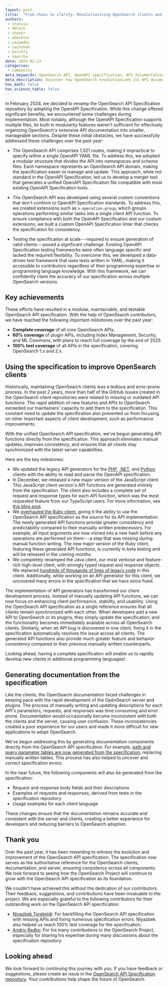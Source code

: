 ```yaml
---
layout: post
title:  "From chaos to clarity: Revolutionizing OpenSearch clients and documentation using a unified API specification"
authors:
 - xtansia
 - dblock
 - theotr
 - wbeckler
 - saimedhi
 - vachshah
 - kolchfa
 - naarcha
date: 2025-02-13
categories:
 - community
meta_keywords: OpenSearch API, OpenAPI specification, API documentation, API generators, OpenSearch documentation, OpenSearch clients
meta_description: Discover how OpenSearch revolutionized its API documentation and client development through unified OpenAPI Specification, enabling automated client generation and improved documentation accuracy across 1,021 API routes.
has_math: false
has_science_table: false
---
```


In February 2024, we decided to revamp the OpenSearch API Specification repository by adopting the OpenAPI Specification. While this change offered significant benefits, we encountered some challenges during implementation. Most notably, although the OpenAPI Specification supports multiple files, its built-in modularity features weren't sufficient for effectively organizing OpenSearch's extensive API documentation into smaller, manageable sections. Despite these initial obstacles, we have successfully addressed these challenges over the past year:

- The OpenSearch API comprises 1,021 routes, making it impractical to specify within a single OpenAPI YAML file. To address this, we adopted a modular structure that divides the API into _namespaces_ and _schema_ files. Each namespace represents an OpenSearch API domain, making the specification easier to manage and update. This approach, while not standard in the OpenAPI Specification, led us to develop a merger tool that generates a unified OpenAPI Specification file compatible with most existing OpenAPI Specification tools.  

- The OpenSearch API was developed using several custom conventions that don't conform to OpenAPI Specification standards. To address this, we created extensions such as `x-operation-group`, which groups operations performing similar tasks into a single client API function. To ensure compliance with both the OpenAPI Specification and our custom extensions, we built a custom OpenAPI Specification linter that checks the specification for consistency.  

- Testing the specification at scale---required to ensure generation of valid clients---posed a significant challenge. Existing OpenAPI Specification testing frameworks were often language specific and lacked the required flexibility. To overcome this, we developed a data-driven test framework that uses tests written in YAML, making it accessible to contributors regardless of their programming expertise or programming language knowledge. With this framework, we can confidently claim the accuracy of our specification across multiple OpenSearch versions.  

## Key achievements

These efforts have resulted in a modular, maintainable, and testable OpenSearch API specification. With the help of OpenSearch contributors, we have reached the following important milestones over the past year:  

- **Complete coverage** of all core OpenSearch APIs.  
- **60% coverage** of plugin APIs, including Index Management, Security, and ML Commons, with plans to reach full coverage by the end of 2025.
- **100% test coverage** of all APIs in the specification, covering OpenSearch 1.x and 2.x.    

## Using the specification to improve OpenSearch clients  

Historically, maintaining OpenSearch clients was a tedious and error-prone process. In the past 2 years, more than half of the GitHub issues created in the OpenSearch client repositories were related to missing or outdated API functions. The rapid addition of new features and APIs to OpenSearch exceeded our maintainers' capacity to add them to the specification. This constant need to update the specification also prevented us from focusing on other important aspects of client development, such as performance improvements.

With the unified OpenSearch API specification, we've begun generating API functions directly from the specification. This approach eliminates manual updates, improves consistency, and ensures that all clients stay synchronized with the latest server capabilities.  

Here are the key milestones:  

- We updated the legacy API generators for the [PHP](https://github.com/opensearch-project/opensearch-php/pull/203), [.NET](https://github.com/opensearch-project/opensearch-net/pull/228), and [Python](https://github.com/opensearch-project/opensearch-py/pull/721) clients with the ability to read and parse the OpenAPI specification.  
- In December, we released a new major version of the JavaScript client. This JavaScript client version's API functions are generated entirely from the specification. The client also includes a complete set of request and response types for each API function, which was the most requested feature from our TypeScript users. For more information, see [this blog post](https://opensearch.org/blog/Introducing-OpenSearch-JS-Client-3.0/). 
- We [overhauled the Ruby client](https://github.com/opensearch-project/opensearch-ruby/pull/261), giving it the ability to use the OpenSearch API specification as the source for its API implementation. The newly generated API functions provide greater consistency and predictability compared to their manually written predecessors. For example, all input arguments are now cloned into a new hash before any operations are performed on them---a step that was missing during manual function writing. The new major version of the Ruby client, featuring these generated API functions, is currently in beta testing and will be released in the coming months.
- We completely revamped the Java client, our most verbose and feature-rich high-level client, with strongly typed request and response objects. We replaced [hundreds of thousands of lines of legacy code](https://github.com/opensearch-project/opensearch-java/pulls?q=sort%3Aupdated-desc+is%3Apr+is%3Amerged+%5EGenerate+author%3AXtansia) in this client. Additionally, while working on an API generator for this client, we uncovered many errors in the specification that we have since fixed.

The implementation of API generators has transformed our client development process. Instead of manually updating API functions, we can now focus on enhancing client performance, stability, and usability. Using the OpenSearch API specification as a single reference ensures that all clients remain synchronized with each other. When developers add a new API to OpenSearch or its plugins, they simply update the specification, and the functionality becomes immediately available across all OpenSearch clients. Similarly, when an API bug is discovered in one client, fixing it in the specification automatically resolves the issue across all clients. The generated API functions also provide much greater feature and behavior consistency compared to their previous manually written counterparts.

Looking ahead, having a complete specification will enable us to rapidly develop new clients in additional programming languages!

## Generating documentation from the specification  

Like the clients, the OpenSearch documentation faced challenges in keeping pace with the rapid development of the OpenSearch server and plugins. The process of manually writing and updating descriptions for each API's parameters, requests, and responses was time consuming and error prone. Documentation would occasionally become inconsistent with both the clients and the server, causing user confusion. These inconsistencies created a poor experience for our users and made it more difficult for new applications to adopt OpenSearch.

We've begun addressing this by generating documentation components directly from the OpenSearch API specification. For example, [path and query parameter tables are now generated from the specification](https://github.com/opensearch-project/documentation-website/pull/8692), replacing manually written tables. This process has also helped to uncover and correct specification errors.  

In the near future, the following components will also be generated from the specification:

- Request and response body fields and their descriptions
- Examples of requests and responses, derived from tests in the specification repository
- Usage examples for each client language

These changes ensure that the documentation remains accurate and consistent with the server and clients, creating a better experience for developers and reducing barriers to OpenSearch adoption.  

## Thank you

Over the past year, it has been rewarding to witness the evolution and improvement of the OpenSearch API specification. The specification now serves as the authoritative reference for the OpenSearch clients, documentation, and server, ensuring consistency across all components. We look forward to seeing how the OpenSearch Project will continue to grow with the OpenSearch API specification as its foundation.

We couldn't have achieved this without the dedication of our contributors. Their feedback, suggestions, and contributions have been invaluable to the project. We are especially grateful to the following contributors for their outstanding work on the OpenSearch API specification:

* [Niyazbek Torekeldi](https://github.com/Tokesh): For backfilling the OpenSearch API specification with missing APIs and fixing numerous specification errors. Niyazbek also helped us reach 100% test coverage for the specification.
* [Andriy Redko](https://github.com/reta): For his many contributions to the OpenSearch Project, especially for sharing his expertise during many discussions about the specification repository.

## Looking ahead  

We look forward to continuing this journey with you. If you have feedback or suggestions, please create an issue in the [OpenSearch API Specification repository](https://github.com/opensearch-project/opensearch-api-specification/issues). Your contributions help shape the future of OpenSearch.  
